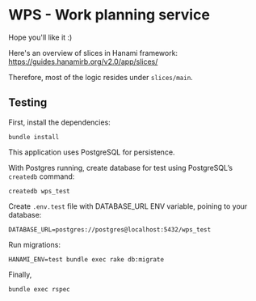 # WPS - Work planning service

Hope you'll like it :)

Here's an overview of slices in Hanami framework: https://guides.hanamirb.org/v2.0/app/slices/

Therefore, most of the logic resides under `slices/main`.

## Testing

First, install the dependencies:

```
bundle install
```

This application uses PostgreSQL for persistence.

With Postgres running, create database for test using PostgreSQL’s `createdb` command:

```
createdb wps_test
```

Create `.env.test` file with DATABASE_URL ENV variable, poining to your database:

```
DATABASE_URL=postgres://postgres@localhost:5432/wps_test
```

Run migrations:

```
HANAMI_ENV=test bundle exec rake db:migrate
```

Finally,

```
bundle exec rspec
```
